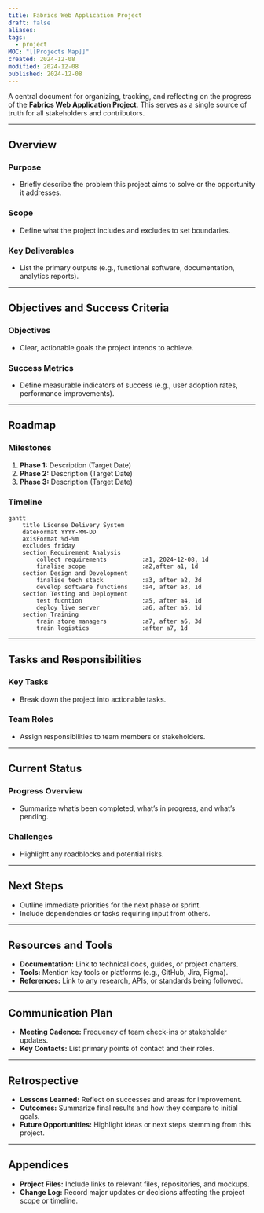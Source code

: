 ```yaml
---
title: Fabrics Web Application Project
draft: false
aliases: 
tags:
  - project
MOC: "[[Projects Map]]"
created: 2024-12-08
modified: 2024-12-08
published: 2024-12-08
---
```


A central document for organizing, tracking, and reflecting on the progress of the **Fabrics Web Application Project**. This serves as a single source of truth for all stakeholders and contributors.

---
## Overview

### **Purpose**
- Briefly describe the problem this project aims to solve or the opportunity it addresses.

### **Scope**
- Define what the project includes and excludes to set boundaries.

### **Key Deliverables**
- List the primary outputs (e.g., functional software, documentation, analytics reports).

---
## Objectives and Success Criteria

### **Objectives**
- Clear, actionable goals the project intends to achieve.

### **Success Metrics**
- Define measurable indicators of success (e.g., user adoption rates, performance improvements).

---
## Roadmap

### **Milestones**
1. **Phase 1:** Description (Target Date)
2. **Phase 2:** Description (Target Date)
3. **Phase 3:** Description (Target Date)

### **Timeline**
```mermaid 
gantt
    title License Delivery System
    dateFormat YYYY-MM-DD
    axisFormat %d-%m
    excludes friday
    section Requirement Analysis
        collect requirements          :a1, 2024-12-08, 1d
        finalise scope                :a2,after a1, 1d
    section Design and Development
        finalise tech stack           :a3, after a2, 3d
		develop software functions    :a4, after a3, 1d
    section Testing and Deployment
        test fucntion                 :a5, after a4, 1d
        deploy live server            :a6, after a5, 1d
    section Training
        train store managers          :a7, after a6, 3d
		train logistics               :after a7, 1d
```

---
## Tasks and Responsibilities

### **Key Tasks**
- Break down the project into actionable tasks.

### **Team Roles**
- Assign responsibilities to team members or stakeholders.

---
## Current Status

### **Progress Overview**
- Summarize what’s been completed, what’s in progress, and what’s pending.

### **Challenges**
- Highlight any roadblocks and potential risks.

---
## Next Steps

- Outline immediate priorities for the next phase or sprint.
- Include dependencies or tasks requiring input from others.

---
## Resources and Tools

- **Documentation:** Link to technical docs, guides, or project charters.
- **Tools:** Mention key tools or platforms (e.g., GitHub, Jira, Figma).
- **References:** Link to any research, APIs, or standards being followed.

---
## Communication Plan

- **Meeting Cadence:** Frequency of team check-ins or stakeholder updates.
- **Key Contacts:** List primary points of contact and their roles.

---
## Retrospective

- **Lessons Learned:** Reflect on successes and areas for improvement.
- **Outcomes:** Summarize final results and how they compare to initial goals.
- **Future Opportunities:** Highlight ideas or next steps stemming from this project.

---
## Appendices

- **Project Files:** Include links to relevant files, repositories, and mockups.
- **Change Log:** Record major updates or decisions affecting the project scope or timeline.